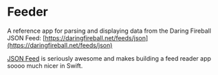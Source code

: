 # Feeder
A reference app for parsing and displaying data from the Daring Fireball JSON Feed: [https://daringfireball.net/feeds/json](https://daringfireball.net/feeds/json)

[JSON Feed](https://jsonfeed.org) is seriously awesome and makes building a feed reader app soooo much nicer in Swift.
